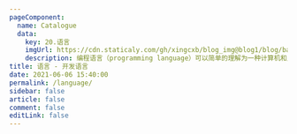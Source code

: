 ```yaml
---
pageComponent:
  name: Catalogue
  data:
    key: 20.语言
    imgUrl: https://cdn.staticaly.com/gh/xingcxb/blog_img@blog1/blog/basic/language.png
    description: 编程语言（programming language）可以简单的理解为一种计算机和人都能识别的语言。一种计算机语言让程序员能够准确地定义计算机所需要使用的数据，并精确地定义在不同情况下所应当采取的行动。
title: 语言 - 开发语言
date: 2021-06-06 15:40:00
permalink: /language/
sidebar: false
article: false
comment: false
editLink: false
---
```

